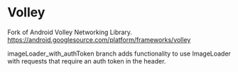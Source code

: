 Volley
======

Fork of Android Volley Networking Library.  https://android.googlesource.com/platform/frameworks/volley

imageLoader_with_authToken branch adds functionality to use ImageLoader with requests that require an auth token in the header.
